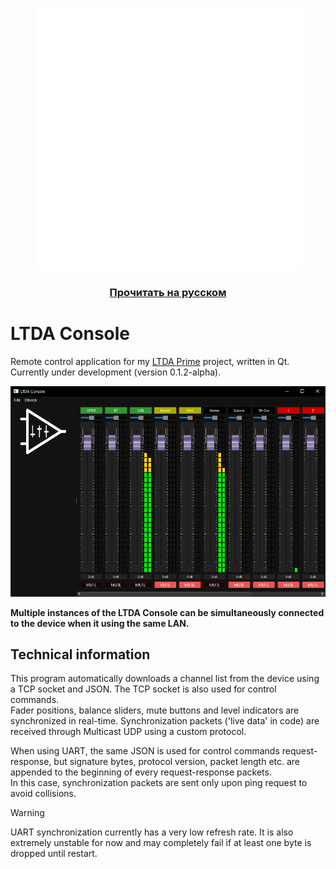<p align="center">
    <picture>
        <source media="(prefers-color-scheme: dark)" srcset="img/logo.svg">
        <source media="(prefers-color-scheme: light)" srcset="img/logo_inverted.svg">
        <img alt="Project logo" src="img/logo.svg">
    </picture><br>
</p>
<h3 align="center"><a href="README-ru.md">Прочитать на русском</a></h3>


# LTDA Console
Remote control application for my <a href="https://github.com/lethanner/ltda-prime">LTDA Prime</a> project, written in Qt.  
Currently under development (version 0.1.2-alpha).  


<p align="center"><img src="img/screenshot-v0.1-alpha.png"></p>


**Multiple instances of the LTDA Console can be simultaneously connected to the device when it using the same LAN.**  
## Technical information
This program automatically downloads a channel list from the device using a TCP socket and JSON. The TCP socket is also used for control commands.  
Fader positions, balance sliders, mute buttons and level indicators are synchronized in real-time. Synchronization packets ('live data' in code) are received through Multicast UDP using a custom protocol.  
  
When using UART, the same JSON is used for control commands request-response, but signature bytes, protocol version, packet length etc. are appended to the beginning of every request-response packets.  
In this case, synchronization packets are sent only upon ping request to avoid collisions.
> [!WARNING]
> UART synchronization currently has a very low refresh rate. It is also extremely unstable for now and may completely fail if at least one byte is dropped until restart.